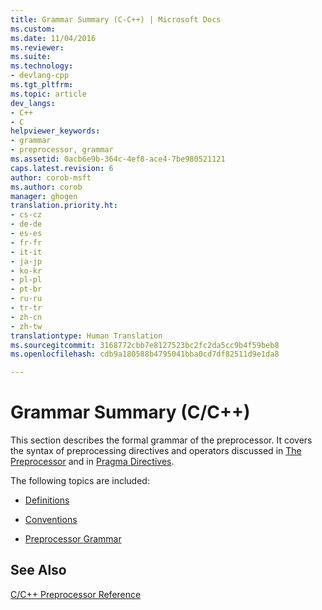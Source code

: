 ```yaml
---
title: Grammar Summary (C-C++) | Microsoft Docs
ms.custom: 
ms.date: 11/04/2016
ms.reviewer: 
ms.suite: 
ms.technology:
- devlang-cpp
ms.tgt_pltfrm: 
ms.topic: article
dev_langs:
- C++
- C
helpviewer_keywords:
- grammar
- preprocessor, grammar
ms.assetid: 0acb6e9b-364c-4ef8-ace4-7be980521121
caps.latest.revision: 6
author: corob-msft
ms.author: corob
manager: ghogen
translation.priority.ht:
- cs-cz
- de-de
- es-es
- fr-fr
- it-it
- ja-jp
- ko-kr
- pl-pl
- pt-br
- ru-ru
- tr-tr
- zh-cn
- zh-tw
translationtype: Human Translation
ms.sourcegitcommit: 3168772cbb7e8127523bc2fc2da5cc9b4f59beb8
ms.openlocfilehash: cdb9a180588b4795041bba0cd7df82511d9e1da8

---
```

# Grammar Summary (C/C++)
This section describes the formal grammar of the preprocessor. It covers the syntax of preprocessing directives and operators discussed in [The Preprocessor](../preprocessor/preprocessor.md) and in [Pragma Directives](../preprocessor/pragma-directives-and-the-pragma-keyword.md).  
  
 The following topics are included:  
  
-   [Definitions](../preprocessor/definitions-for-the-grammar-summary.md)  
  
-   [Conventions](../preprocessor/conventions.md)  
  
-   [Preprocessor Grammar](../preprocessor/preprocessor-grammar.md)  
  
## See Also  
 [C/C++ Preprocessor Reference](../preprocessor/c-cpp-preprocessor-reference.md)


<!--HONumber=Jan17_HO2-->


